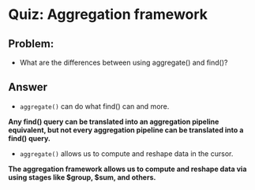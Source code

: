 # Quiz: Aggregation framework

## Problem:
- What are the differences between using aggregate() and find()?

## Answer

- ```aggregate()``` can do what find() can and more.

**Any find() query can be translated into an aggregation pipeline equivalent, but not every aggregation pipeline can be translated into a find() query.**

- ```aggregate()``` allows us to compute and reshape data in the cursor.

**The aggregation framework allows us to compute and reshape data via using stages like $group, $sum, and others.**
